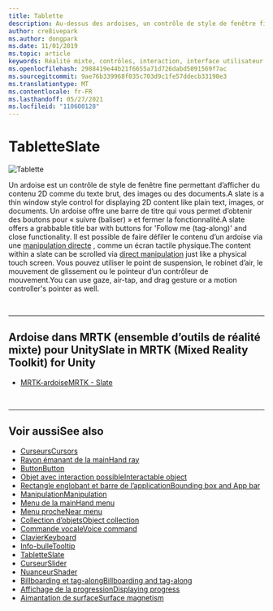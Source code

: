 ```yaml
---
title: Tablette
description: Au-dessus des ardoises, un contrôle de style de fenêtre fine permettant d’afficher le contenu 2D à l’aide de la boîte à outils de la réalité mixte.
author: cre8ivepark
ms.author: dongpark
ms.date: 11/01/2019
ms.topic: article
keywords: Réalité mixte, contrôles, interaction, interface utilisateur, expérience utilisateur, casque de réalité mixte, casque de réalité mixte, casque de réalité virtuelle, HoloLens, ardoise, MRTK, boîte à outils de réalité mixte
ms.openlocfilehash: 2988419e44b21f6655a71d726dabd5091569f7ac
ms.sourcegitcommit: 9ae76b339968f035c703d9c1fe57ddecb33198e3
ms.translationtype: MT
ms.contentlocale: fr-FR
ms.lasthandoff: 05/27/2021
ms.locfileid: "110600128"
---
```

# <a name="slate"></a><span data-ttu-id="b6b63-104">Tablette</span><span class="sxs-lookup"><span data-stu-id="b6b63-104">Slate</span></span>

![Tablette](images/UX_Hero_Slate.jpg)

<span data-ttu-id="b6b63-106">Un ardoise est un contrôle de style de fenêtre fine permettant d’afficher du contenu 2D comme du texte brut, des images ou des documents.</span><span class="sxs-lookup"><span data-stu-id="b6b63-106">A slate is a thin window style control for displaying 2D content like plain text, images, or documents.</span></span> <span data-ttu-id="b6b63-107">Un ardoise offre une barre de titre qui vous permet d’obtenir des boutons pour « suivre (baliser) » et fermer la fonctionnalité.</span><span class="sxs-lookup"><span data-stu-id="b6b63-107">A slate offers a grabbable title bar with buttons for 'Follow me (tag-along)' and close functionality.</span></span> <span data-ttu-id="b6b63-108">Il est possible de faire défiler le contenu d’un ardoise via une [manipulation directe](direct-manipulation.md#2d-slate-interaction) , comme un écran tactile physique.</span><span class="sxs-lookup"><span data-stu-id="b6b63-108">The content within a slate can be scrolled via [direct manipulation](direct-manipulation.md#2d-slate-interaction) just like a physical touch screen.</span></span> <span data-ttu-id="b6b63-109">Vous pouvez utiliser le point de suspension, le robinet d’air, le mouvement de glissement ou le pointeur d’un contrôleur de mouvement.</span><span class="sxs-lookup"><span data-stu-id="b6b63-109">You can use gaze, air-tap, and drag gesture or a motion controller's pointer as well.</span></span>

<br>

---

## <a name="slate-in-mrtk-mixed-reality-toolkit-for-unity"></a><span data-ttu-id="b6b63-110">Ardoise dans MRTK (ensemble d’outils de réalité mixte) pour Unity</span><span class="sxs-lookup"><span data-stu-id="b6b63-110">Slate in MRTK (Mixed Reality Toolkit) for Unity</span></span>

* [<span data-ttu-id="b6b63-111">MRTK-ardoise</span><span class="sxs-lookup"><span data-stu-id="b6b63-111">MRTK - Slate</span></span>](/windows/mixed-reality/mrtk-unity/features/ux-building-blocks/slate)

<br>

---

## <a name="see-also"></a><span data-ttu-id="b6b63-112">Voir aussi</span><span class="sxs-lookup"><span data-stu-id="b6b63-112">See also</span></span>

* [<span data-ttu-id="b6b63-113">Curseurs</span><span class="sxs-lookup"><span data-stu-id="b6b63-113">Cursors</span></span>](cursors.md)
* [<span data-ttu-id="b6b63-114">Rayon émanant de la main</span><span class="sxs-lookup"><span data-stu-id="b6b63-114">Hand ray</span></span>](point-and-commit.md)
* [<span data-ttu-id="b6b63-115">Button</span><span class="sxs-lookup"><span data-stu-id="b6b63-115">Button</span></span>](button.md)
* [<span data-ttu-id="b6b63-116">Objet avec interaction possible</span><span class="sxs-lookup"><span data-stu-id="b6b63-116">Interactable object</span></span>](interactable-object.md)
* [<span data-ttu-id="b6b63-117">Rectangle englobant et barre de l’application</span><span class="sxs-lookup"><span data-stu-id="b6b63-117">Bounding box and App bar</span></span>](app-bar-and-bounding-box.md)
* [<span data-ttu-id="b6b63-118">Manipulation</span><span class="sxs-lookup"><span data-stu-id="b6b63-118">Manipulation</span></span>](direct-manipulation.md)
* [<span data-ttu-id="b6b63-119">Menu de la main</span><span class="sxs-lookup"><span data-stu-id="b6b63-119">Hand menu</span></span>](hand-menu.md)
* [<span data-ttu-id="b6b63-120">Menu proche</span><span class="sxs-lookup"><span data-stu-id="b6b63-120">Near menu</span></span>](near-menu.md)
* [<span data-ttu-id="b6b63-121">Collection d’objets</span><span class="sxs-lookup"><span data-stu-id="b6b63-121">Object collection</span></span>](object-collection.md)
* [<span data-ttu-id="b6b63-122">Commande vocale</span><span class="sxs-lookup"><span data-stu-id="b6b63-122">Voice command</span></span>](voice-input.md)
* [<span data-ttu-id="b6b63-123">Clavier</span><span class="sxs-lookup"><span data-stu-id="b6b63-123">Keyboard</span></span>](keyboard.md)
* [<span data-ttu-id="b6b63-124">Info-bulle</span><span class="sxs-lookup"><span data-stu-id="b6b63-124">Tooltip</span></span>](tooltip.md)
* [<span data-ttu-id="b6b63-125">Tablette</span><span class="sxs-lookup"><span data-stu-id="b6b63-125">Slate</span></span>](slate.md)
* [<span data-ttu-id="b6b63-126">Curseur</span><span class="sxs-lookup"><span data-stu-id="b6b63-126">Slider</span></span>](slider.md)
* [<span data-ttu-id="b6b63-127">Nuanceur</span><span class="sxs-lookup"><span data-stu-id="b6b63-127">Shader</span></span>](shader.md)
* [<span data-ttu-id="b6b63-128">Billboarding et tag-along</span><span class="sxs-lookup"><span data-stu-id="b6b63-128">Billboarding and tag-along</span></span>](billboarding-and-tag-along.md)
* [<span data-ttu-id="b6b63-129">Affichage de la progression</span><span class="sxs-lookup"><span data-stu-id="b6b63-129">Displaying progress</span></span>](progress.md)
* [<span data-ttu-id="b6b63-130">Aimantation de surface</span><span class="sxs-lookup"><span data-stu-id="b6b63-130">Surface magnetism</span></span>](surface-magnetism.md)